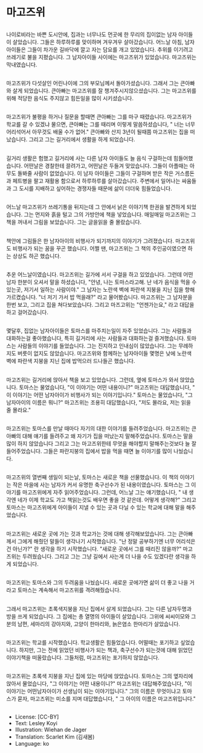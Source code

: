 # 마고즈위

##
나이로비라는 바쁜 도시안에, 집과는 너무나도 먼곳에 한 무리의 집이없는 남자 아이들이 살았습니다. 그들은 하루하루를 맞이하며 겨우겨우 살아갔습니다. 어느날 아침, 남자아이들은 그들이 차가운 길바닥에 깔고 자는 담요를 개고 있었습니다.  추위를 이기려고 쓰레기로 불을 지폈습니다. 그 남자아이들 사이에는 마고즈위가 있었습니다. 마고즈위는 막내였습니다.

##
마고즈위가 다섯살인 어린나이에 그의 부모님께서 돌아가셨습니다. 그래서 그는 큰아빠와 살게 되었습니다. 큰아빠는 마고즈위를 잘 챙겨주시지않으셨습니다. 그는 마고즈위를 위해 적당한 음식도 주지않고 힘든일을 많이 시키셨습니다.

##
마고즈위가 불평을 하거나 질문을 할때면 큰아빠는 그를 마구 때렸습니다. 마고즈위가 학교를 갈 수 있겠냐 물으면, 큰아빠는 그를 때리며 이렇게 말씀하셨습니다, " 너는 너무 어리석어서 아무것도 배울 수가 없어." 큰아빠와 산지 3년이 될때쯤 마고즈위는 집을 떠났습니다. 그리고 그는 길거리에서 생활을 하게 되었습니다.

##
길거리 생활은 험했고 길거리에 사는 다른 남자 아이들도 늘 음식 구걸하는데 힘들어했습니다. 어떤날은 경찰한테 끌려가고, 어떤날은 두들겨 맞았습니다. 그들이 아플때는 아무도 돌봐줄 사람이 없었습니다. 이 남자 아이들은 그들이 구걸하며 받은 작은 거스름돈과 페트병을 팔고 재활용 함으로서 하루하루를 살아갔습니다. 주변에서 일어나는 싸움들과 그 도시를 지배하고 싶어하는 경쟁자들 때문에 삶이 더더욱 힘들었습니다.

##
어느날 마고즈위가 쓰레기통을 뒤지는데 그 안에서 낡은 이야기책 한권을 발견하게 되었습니다. 그는 먼지와 흙을 털고 그의 가방안에 책을 넣었습니다. 매일매일 마고즈위는 그 책을 꺼내서 그림을 보았습니다. 그는 글을읽을 줄 몰랐습니다.

##
책안에 그림들은 한 남자아이의 비행사가 되기까지의 이야기가 그려졌습니다. 마고즈위도 비행사가 되는 꿈을 꾸곤 했습니다. 어쩔 땐, 마고즈위는 그 책의 주인공이였으면 하는 상상도 하곤 했습니다.

##
추운 어느날이였습니다. 마고즈위는 길가에 서서 구걸을 하고 있었습니다. 그런데 어떤 남자 한분이 오셔서 말을 하셨습니다, "안녕, 나는 토마스라고해. 난 네가 음식을 먹을 수 있는곳, 저기서 일하는 사람이야." 그 남자는 노란색 벽에 파란색 지붕을 지닌 집을 향해 가르켰습니다. "너 저기 가서 밥 먹을래?" 라고 물어봤습니다. 마고즈위는 그 남자분을 한번 보고, 그리고 집을 쳐다보았습니다. 그리고 마즈고위는 "언젠가는요," 라고 대답을 하고 걸어갔습니다.

##
몇달후, 집없는 남자아이들은 토마스를 마주치는일이 자주 있었습니다. 그는 사람들과 대화하는걸 좋아했습니다, 특히 길거리에 사는 사람들과 대화하는걸 즐겨했습니다. 토마스는 사람들의 이야기를 들었습니다. 그는 진지하고 인내심이 많았습니다. 그는 무례하지도 버릇이 없지도 않았습니다. 마고즈위와 함께하는 남자아이들 몇명은 낮에 노란색 벽에 파란색 지붕을 지닌 집에 밥먹으러 드나들곤 했습니다.

##
마고즈위는 길거리에 앉아서 책을 보고 있었습니다. 그런데, 옆에 토마스가 와서 앉았습니다. 토마스는 물었습니다, "이 이야기는 어떤 내용이니?" 마고즈위는 대답했습니다, " 이 이야기는 어떤 남자아이가 비행사가 되는 이야기입니다." 토마스는 물었습니다, "그 남자아이의 이름은 뭐니?" 마고즈위는 조용히 대답했습니다, "저도 몰라요, 저는 읽을 줄 몰라요."

##
마고즈위는 토마스를 만날 때마다 자기의 대한 이야기를 들려주었습니다. 마고즈위는 큰아빠의 대해 얘기를 들려주고 왜 자기가 집을 떠났는지 말해주었습니다. 토마스는 말을 많이 하지 않았습니다 그리고 그는 마고즈위한테 무엇을 해야할지 말해주는것보다 늘 잘 들어주었습니다. 그들은 파란지붕의 집에서 밥을 먹을 때면 늘 이야기를 많이 나눴습니다.

##
마고즈위의 열번째 생일이 되는날, 토마스는 새로운 책을 선물했습니다. 이 책의 이야기는 작은 마을에 사는 남자가 커서 유명한 축구선수가 된 내용이였습니다. 토마스는 그 이야기를 마고즈위에게 자주 읽어주었습니다. 그런데, 어느날 그는 얘기했습니다, " 내 생각엔 네가 이제 학교도 가고 책읽는것도 배우면 좋을 것 같은데. 어떻게 생각해?" 그리고 토마스는 마고즈위에게 아이들이 지낼 수 있는 곳과 다닐 수 있는 학교에 대해  말을 해주었습니다.

##
마고즈위는 새로운 곳에 가는 것과 학교가는 것에 대해 생각해보았습니다. 그는 큰아빠께서 그에게 해줬던 말들이 생각나기 시작했습니다. "난 정말 공부하기엔 너무 어리석은건 아닌가?" 란 생각을 하기 시작했습니다. "새로운 곳에서 그를 때리진 않을까?" 마고즈위는 두려웠습니다. 그리고 그는 그냥 길에서 사는게 더 나을 수도 있겠다란 생각을 하게 되었습니다.

##
마고즈위는 토마스와 그의 두려움을 나눴습니다. 새로운 곳에가면 삶이 더 좋고 나을 거라고 토마스는 계속해서 마고즈위를 격려해줬습니다.

##
그래서 마고즈위는 초록색지붕을 지닌 집에서 살게 되었습니다. 그는 다른 남자두명과 방을 쓰게 되었습니다. 그 집에는 총 열명의 아이들이 살았습니다. 그위에 씨씨이모와 그분의 남편, 세마리의 강아지와, 고양이 한마리와, 늙은염소 한마리가 살았습니다.

##
마고즈위는 학교를 시작했습니다. 학교생활은 힘들었습니다. 어떨때는 포기하고 싶었습니다. 하지만, 그는 전에 읽었던 비행사가 되는 책과, 축구선수가 되는것에 대해 읽었던 이야기책을 떠올랐습니다. 그들처럼, 마고즈위는 포기하지 않았습니다.

##
마고즈위는 초록색 지붕을 지닌 집에 있는 마당에 앉았습니다. 토마스는 그의 옆자리에 앉아서 물었습니다, "그 이야기는 어떤 내용이니?" 마고즈위는 대답해주었습니다, "이 이야기는 어떤남자아이가 선생님이 되는 이야기입니다." 그의 이름은 무엇이냐고 토마스가 묻자, 마고즈위는 미소를 지며 대답했습니다, " 그 아이의 이름은 마고즈위입니다."

##
* License: [CC-BY]
* Text: Lesley Koyi
* Illustration: Wiehan de Jager
* Translation: Scarlet Kim (김새봄)
* Language: ko
